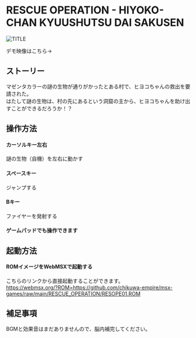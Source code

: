 # RESCUE OPERATION - HIYOKO-CHAN KYUUSHUTSU DAI SAKUSEN

![TITLE](https://user-images.githubusercontent.com/124578804/219844915-f604b940-d423-408b-95d1-85750a18c292.png)
<p>デモ映像はこちら→</p>

## ストーリー
マゼンタカラーの謎の生物が通りがかったとある村で、ヒヨコちゃんの救出を要請された。<br>
はたして謎の生物は、村の先にあるという洞窟の主から、ヒヨコちゃんを助け出すことができるだろうか！？

## 操作方法
#### カーソルキー左右
謎の生物（自機）を左右に動かす
#### スペースキー
ジャンプする
#### Bキー
ファイヤーを発射する
#### ゲームパッドでも操作できます

## 起動方法
#### ROMイメージをWebMSXで起動する
こちらのリンクから直接起動することができます。<br>
https://webmsx.org/?ROM=https://github.com/chikuwa-empire/msx-games/raw/main/RESCUE_OPERATION/RESOPE01.ROM

## 補足事項
BGMと効果音はまだありませんので、脳内補完してください。
